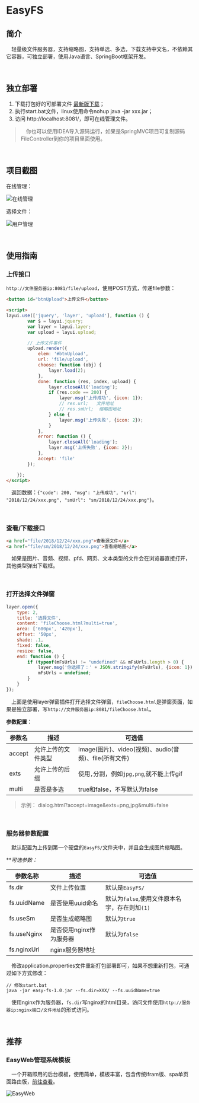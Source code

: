 # EasyFS

## 简介
&emsp;轻量级文件服务器，支持缩略图，支持单选、多选，下载支持中文名，不依赖其它容器，可独立部署，使用Java语言、SpringBoot框架开发。

<br>

## 独立部署
1. 下载打包好的可部署文件 [最新版下载](https://gitee.com/whvse/easy-fs/releases)；
2. 执行start.bat文件，linux使用命令nohup java -jar xxx.jar；
3. 访问 http://localhost:8081/，即可在线管理文件。 

> &emsp;你也可以使用IDEA导入源码运行，如果是SpringMVC项目可复制源码FileController到你的项目里面使用。

<br>

## 项目截图

在线管理：

![在线管理](https://ws1.sinaimg.cn/large/88052d6bly1fyk664e4laj20ou0fsgn6.jpg)

选择文件：

![用户管理](https://ws1.sinaimg.cn/large/88052d6bly1fyk66zs1tsj20ou0fsjtr.jpg)

<br>

## 使用指南

### 上传接口
`http://文件服务器ip:8081/file/upload`，使用POST方式，传递file参数：

```html
<button id="btnUpload">上传文件</button>

<script>
layui.use(['jquery', 'layer', 'upload'], function () {
        var $ = layui.jquery;
        var layer = layui.layer;
        var upload = layui.upload;

        // 上传文件事件
        upload.render({
            elem: '#btnUpload',
            url: 'file/upload',
            choose: function (obj) {
                layer.load(2);
            },
            done: function (res, index, upload) {
                layer.closeAll('loading');
                if (res.code == 200) {
                    layer.msg('上传成功', {icon: 1});
                    // res.url;   文件地址
                    // res.smUrl;  缩略图地址
                } else {
                    layer.msg('上传失败', {icon: 2});
                }
            },
            error: function () {
                layer.closeAll('loading');
                layer.msg('上传失败', {icon: 2});
            },
            accept: 'file'
        });

    });
</script>
```
&emsp;返回数据：`{"code": 200, "msg": "上传成功", "url": "2018/12/24/xxx.png", "smUrl": "sm/2018/12/24/xxx.png"}`。

<br>

### 查看/下载接口
```html
<a href="file/2018/12/24/xxx.png">查看源文件</a>
<a href="file/sm/2018/12/24/xxx.png">查看缩略图</a>
```
&emsp;如果是图片、音频、视频、pfd、网页、文本类型的文件会在浏览器直接打开，其他类型弹出下载框。

<br>

### 打开选择文件弹窗
```javascript
layer.open({
    type: 2,
    title: '选择文件',
    content: 'fileChoose.html?multi=true',
    area: ['600px', '420px'],
    offset: '50px',
    shade: .1,
    fixed: false,
    resize: false,
    end: function () {
        if (typeof(mFsUrls) != "undefined" && mFsUrls.length > 0) {
            layer.msg('你选择了：' + JSON.stringify(mFsUrls), {icon: 1});
            mFsUrls = undefined;
        }
    }
});
```
&emsp;上面是使用layer弹窗插件打开选择文件弹窗，`fileChoose.html`是弹窗页面，如果是独立部署，写`http://文件服务器ip:8081/fileChoose.html`。

**参数配置：**

 参数名 | 描述 | 可选值
 --- | --- | ---
 accept | 允许上传的文件类型 | image(图片)、video(视频)、audio(音频)、file(所有文件)
 exts | 允许上传的后缀 | 使用`,`分割，例如`jpg,png`,就不能上传gif
 multi | 是否是多选 | true和false，不写默认为false
 
 > 示例： dialog.html?accept=image&exts=png,jpg&multi=false

<br>

### 服务器参数配置
&emsp;默认配置为上传到第一个硬盘的`EasyFS/`文件夹中，并且会生成图片缩略图。

***可选参数：*

 参数名称 | 描述 | 可选值
 --- | --- | ---
 fs.dir | 文件上传位置 | 默认是`EasyFS/`
 fs.uuidName | 是否使用uuid命名 | 默认为`false`,使用文件原本名字，存在则加`(1)`
 fs.useSm | 是否生成缩略图 | 默认为`true`
 fs.useNginx | 是否使用nginx作为服务器 | 默认为`false`
 fs.nginxUrl | nginx服务器地址 | 


&emsp;修改application.properties文件重新打包部署即可，如果不想重新打包，可通过如下方式修改：

```text
// 修改start.bat
java -jar easy-fs-1.0.jar --fs.dir=XXX/ --fs.uuidName=true
```

&emsp;使用nginx作为服务器，`fs.dir`写nginx的html目录，访问文件使用`http://服务器ip:nginx端口/文件地址`的形式访问。

<br>

## 推荐
### EasyWeb管理系统模板
&emsp;一个开箱即用的后台模板，使用简单，模板丰富，包含传统ifram版、spa单页面路由版，[前往查看](https://easyweb.vip)。

![EasyWeb](https://ws1.sinaimg.cn/large/88052d6bly1fydn64tcw6j20yz0jlgn4.jpg)

